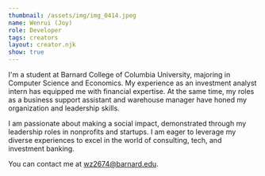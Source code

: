 ```yaml
---
thumbnail: /assets/img/img_0414.jpeg
name: Wenrui (Joy)
role: Developer
tags: creators
layout: creator.njk
show: true
---
```

I'm a student at Barnard College of Columbia University, majoring in Computer Science and Economics. My experience as an investment analyst intern has equipped me with financial expertise. At the same time, my roles as a business support assistant and warehouse manager have honed my organization and leadership skills. 

I am passionate about making a social impact, demonstrated through my leadership roles in nonprofits and startups. I am eager to leverage my diverse experiences to excel in the world of consulting, tech, and investment banking.

You can contact me at [wz2674@barnard.edu](mailto:wz2674@barnard.edu).